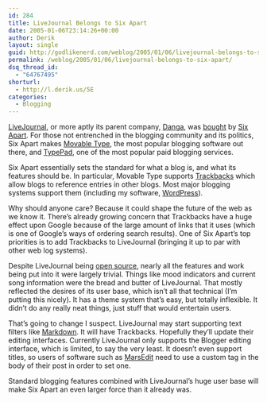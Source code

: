 ```yaml
---
id: 284
title: LiveJournal Belongs to Six Apart
date: 2005-01-06T23:14:26+00:00
author: Derik
layout: single
guid: http://godlikenerd.com/weblog/2005/01/06/livejournal-belongs-to-six-apart/
permalink: /weblog/2005/01/06/livejournal-belongs-to-six-apart/
dsq_thread_id:
  - "64767495"
shorturl:
  - http://l.derik.us/5E
categories:
  - Blogging
---
```

[LiveJournal](http://www.livejournal.com), or more aptly its parent company, [Danga](http://www.danga.com), was [bought](http://www.livejournal.com/users/news/82926.html) by [Six Apart](http://www.sixapart.com). For those not entrenched in the blogging community and its politics, Six Apart makes [Movable Type](http://www.movabletype.org), the most popular blogging software out there, and [TypePad](http://www.typepad.com), one of the most popular paid blogging services.

Six Apart essentially sets the standard for what a blog is, and what its features should be. In particular, Movable Type supports [Trackbacks](http://en.wikipedia.org/wiki/Trackback) which allow blogs to reference entries in other blogs. Most major blogging systems support them (including my software, [WordPress](http://wordpress.org)).

Why should anyone care? Because it could shape the future of the web as we know it. There&#8217;s already growing concern that Trackbacks have a huge effect upon Google because of the large amount of links that it uses (which is one of Google&#8217;s ways of ordering search results). One of Six Apart&#8217;s top priorities is to add Trackbacks to LiveJournal (bringing it up to par with other web log systems).

Despite LiveJournal being [open source](http://www.livejournal.org), nearly all the features and work being put into it were largely trivial. Things like mood indicators and current song information were the bread and butter of LiveJournal. That mostly reflected the desires of its user base, which isn&#8217;t all that technical (I&#8217;m putting this nicely). It has a theme system that&#8217;s easy, but totally inflexible. It didn&#8217;t do any really neat things, just stuff that would entertain users.

That&#8217;s going to change I suspect. LiveJournal may start supporting text filters like [Markdown](http://daringfireball.net/projects/markdown/). It will have Trackbacks. Hopefully they&#8217;ll update their editing interfaces. Currently LiveJournal only supports the Blogger editing interface, which is limited, to say the very least. It doesn&#8217;t even support titles, so users of software such as [MarsEdit](http://ranchero.com/marsedit/) need to use a custom tag in the body of their post in order to set one.

Standard blogging features combined with LiveJournal&#8217;s huge user base will make Six Apart an even larger force than it already was.